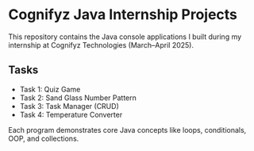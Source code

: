 # Cognifyz Java Internship Projects

This repository contains the Java console applications I built during my internship at Cognifyz Technologies (March–April 2025).

## Tasks
- Task 1: Quiz Game
- Task 2: Sand Glass Number Pattern
- Task 3: Task Manager (CRUD)
- Task 4: Temperature Converter

Each program demonstrates core Java concepts like loops, conditionals, OOP, and collections.
